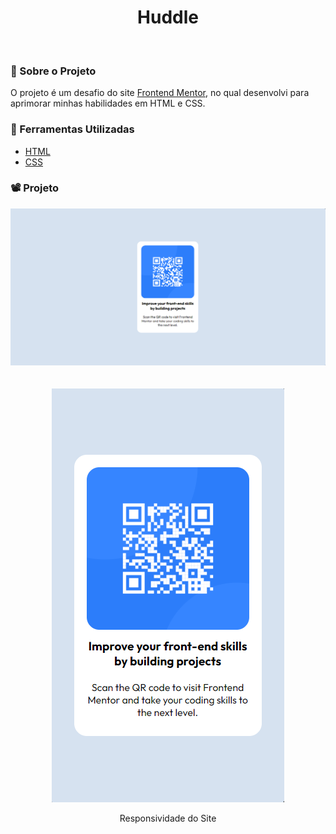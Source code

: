 <h1 align="center">Huddle</h1>
<br>

### 🚨 Sobre o Projeto

O projeto é um desafio do site [Frontend Mentor](https://www.frontendmentor.io/challenges/qr-code-component-iux_sIO_H), no qual desenvolvi para aprimorar minhas habilidades em HTML e CSS.

### 🔨 Ferramentas Utilizadas

* [HTML](https://developer.mozilla.org/pt-BR/docs/Web/HTML)
* [CSS](https://developer.mozilla.org/pt-BR/docs/Web/CSS)

### 📽️ Projeto 


<div align="center">
    <img  src='src/images/desktop_concluido.png'></img>
<div>
<br>
<br>
<div align="center">
    <img src='src/images/mobile_concluido.png'></img>
    <p>Responsividade do Site</p>
<div>